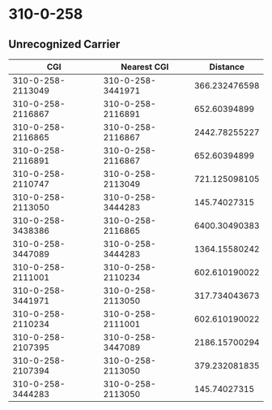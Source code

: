# 310-0-258
## Unrecognized Carrier


| CGI | Nearest CGI | Distance |
|-----|-------------|----------|
| 310-0-258-2113049 | 310-0-258-3441971 | 366.232476598 |
| 310-0-258-2116867 | 310-0-258-2116891 | 652.60394899 |
| 310-0-258-2116865 | 310-0-258-2116867 | 2442.78255227 |
| 310-0-258-2116891 | 310-0-258-2116867 | 652.60394899 |
| 310-0-258-2110747 | 310-0-258-2113049 | 721.125098105 |
| 310-0-258-2113050 | 310-0-258-3444283 | 145.74027315 |
| 310-0-258-3438386 | 310-0-258-2116865 | 6400.30490383 |
| 310-0-258-3447089 | 310-0-258-3444283 | 1364.15580242 |
| 310-0-258-2111001 | 310-0-258-2110234 | 602.610190022 |
| 310-0-258-3441971 | 310-0-258-2113050 | 317.734043673 |
| 310-0-258-2110234 | 310-0-258-2111001 | 602.610190022 |
| 310-0-258-2107395 | 310-0-258-3447089 | 2186.15700294 |
| 310-0-258-2107394 | 310-0-258-2113050 | 379.232081835 |
| 310-0-258-3444283 | 310-0-258-2113050 | 145.74027315 |
